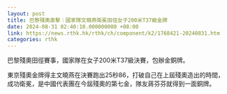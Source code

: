 ```yaml
---
layout: post
title: 巴黎殘奧直擊｜國家隊文曉燕衛冕田徑女子200米T37級金牌
date: 2024-08-31 02:40:10.000000000 +08:00
link: https://news.rthk.hk/rthk/ch/component/k2/1768421-20240831.htm
categories: rthk
---
```


巴黎殘奧田徑賽事，國家隊在女子200米T37級決賽，包辦金銅牌。

東京殘奧金牌得主文曉燕在決賽跑出25秒86，打破自己在上屆殘奧造出的時間，成功衛冕，是中國代表團在今屆殘奧的第七金，隊友蔣芬芬就得到一面銅牌。
